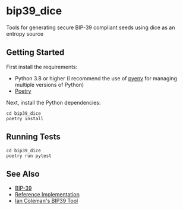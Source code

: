 # bip39_dice

Tools for generating secure BIP-39 compliant seeds using dice as an entropy source

## Getting Started

First install the requirements:

* Python 3.8 or higher (I recommend the use of
[pyenv](https://github.com/pyenv/pyenv) for managing multiple versions of
Python)
* [Poetry](https://python-poetry.org/)

Next, install the Python dependencies:

```shell script
cd bip39_dice
poetry install
```

## Running Tests

```shell script
cd bip39_dice
poetry run pytest
```

## See Also

* [BIP-39](https://github.com/bitcoin/bips/blob/master/bip-0039.mediawiki)
* [Reference Implementation](https://github.com/trezor/python-mnemonic)
* [Ian Coleman's BIP39 Tool](https://github.com/iancoleman/bip39)